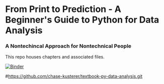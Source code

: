 # From Print to Prediction - A Beginner's Guide to Python for Data Analysis
### A Nontechincal Approach for Nontechnical People
This repo houses chapters and associated files.

[![Binder](https://mybinder.org/badge_logo.svg)](https://mybinder.org/v2/gh/chase-kusterer/textbook-py-data-analysis/HEAD?labpath=)

#https://github.com/chase-kusterer/textbook-py-data-analysis.git
